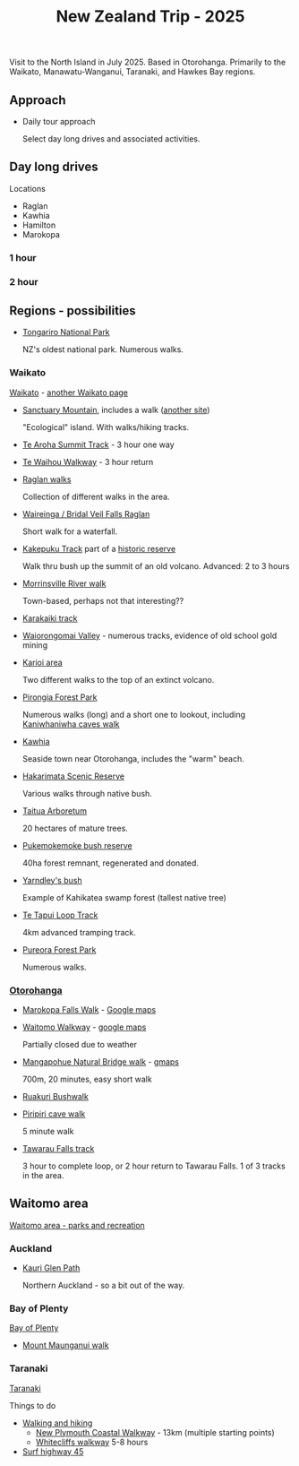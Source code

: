 ﻿---
backlinks:
- title: Travel
  url: /memex/travel/travel.html
tags: travel, new-zealand
title: New Zealand Trip - 2025
type: note
---
Visit to the North Island in July 2025. Based in Otorohanga. Primarily to the Waikato, Manawatu-Wanganui, Taranaki, and Hawkes Bay regions.

## Approach

- Daily tour approach

    Select day long drives and associated activities.


## Day long drives

Locations

- Raglan
- Kawhia
- Hamilton
- Marokopa

### 1 hour


### 2 hour

## Regions - possibilities

- [Tongariro National Park](https://www.doc.govt.nz/parks-and-recreation/places-to-go/central-north-island/places/tongariro-national-park/)

    NZ's oldest national park. Numerous walks.

### Waikato

[Waikato](https://www.newzealand.com/au/waikato/) - [another Waikato page](https://www.waikatonz.com/things-to-do/outdoor-activities/walking-hiking-trails/)

- [Sanctuary Mountain](https://www.newzealand.com/nz/plan/business/sanctuary-mountain-maungatautari/), includes a walk ([another site](https://www.waikatonz.com/walking-and-hiking-trails/sanctuary-mountain-maungatautari/))

    "Ecological" island. With walks/hiking tracks.
- [Te Aroha Summit Track](https://www.newzealand.com/au/feature/te-aroha-mountain-track/) - 3 hour one way
- [Te Waihou Walkway](https://www.newzealand.com/au/feature/te-waihou-walkway/) - 3 hour return

- [Raglan walks](https://www.doc.govt.nz/parks-and-recreation/places-to-go/waikato/places/raglan-area/)

    Collection of different walks in the area.

- [Waireinga / Bridal Veil Falls Raglan](https://www.waikatonz.com/walking-and-hiking-trails/bridal-veil-falls/)

    Short walk for a waterfall.

- [Kakepuku Track](https://www.doc.govt.nz/parks-and-recreation/places-to-go/waikato/places/kakepuku-mountain-historic-reserve/tracks/kakepuku-track/) part of a [historic reserve](https://www.doc.govt.nz/parks-and-recreation/places-to-go/waikato/places/kakepuku-mountain-historic-reserve/)

    Walk thru bush up the summit of an old volcano. Advanced: 2 to 3 hours

- [Morrinsville River walk](https://www.mpdc.govt.nz/our-community/walking-a-cycling-tracks/71-our-community/walking-and-cycling-tracks/481-morrinsville-river-walk)

    Town-based, perhaps not that interesting??

- [Karakaiki track](https://www.doc.govt.nz/parks-and-recreation/places-to-go/waikato/places/karakariki-scenic-reserve/tracks/karakariki-track/)

- [Waiorongomai Valley](https://www.doc.govt.nz/parks-and-recreation/places-to-go/bay-of-plenty/places/kaimai-mamaku-conservation-park/waiorongomai-valley/) - numerous tracks, evidence of old school gold mining

- [Karioi area](https://www.doc.govt.nz/parks-and-recreation/places-to-go/waikato/places/karioi-area/?tab-id=50578)

    Two different walks to the top of an extinct volcano.

- [Pirongia Forest Park](https://www.doc.govt.nz/parks-and-recreation/places-to-go/waikato/places/pirongia-forest-park/?tab-id=50578)

    Numerous walks (long) and a short one to lookout, including [Kaniwhaniwha caves walk](https://www.doc.govt.nz/parks-and-recreation/places-to-go/waikato/places/pirongia-forest-park/things-to-do/kaniwhaniwha-caves/)

- [Kawhia](https://www.otorohanga.co.nz/kawhia/)

    Seaside town near Otorohanga, includes the "warm" beach.

- [Hakarimata Scenic Reserve](https://www.doc.govt.nz/parks-and-recreation/places-to-go/waikato/places/hakarimata-scenic-reserve/?tab-id=50578)

    Various walks through native bush.

- [Taitua Arboretum](https://hamilton.govt.nz/parks-recreation-and-community-spaces/parks/detail/taitua-arboretum/)

    20 hectares of mature trees. 

- [Pukemokemoke bush reserve](https://www.pukemokemoke.nz)

    40ha forest remnant, regenerated and donated.

- [Yarndley's bush](https://www.waipadc.govt.nz/your-waipa/parks-and-reserves/te-awamutu-parks-and-reserves/yarndleys-bush)

    Example of Kahikatea swamp forest (tallest native tree)

- [Te Tapui Loop Track](https://www.doc.govt.nz/parks-and-recreation/places-to-go/waikato/places/te-tapui-scenic-reserve/tracks/te-tapui-loop-track/)

    4km advanced tramping track.

- [Pureora Forest Park](https://www.doc.govt.nz/parks-and-recreation/places-to-go/waikato/places/pureora-forest-park/)

    Numerous walks.

### [Otorohanga](https://en.wikipedia.org/wiki/%C5%8Ctorohanga)

- [Marokopa Falls Walk](https://www.freewalks.nz/marokopa-falls/) - [Google maps](https://www.google.com/maps/place/Marokopa+Falls/@-38.2616231,174.851703,874m/data=!3m2!1e3!4b1!4m6!3m5!1s0x6d134963fecfc7bb:0x6e893d872e92ece9!8m2!3d-38.2616231!4d174.851703!16s%2Fg%2F11bx1qgy9y?entry=ttu&g_ep=EgoyMDI1MDYwNC4wIKXMDSoASAFQAw%3D%3D)
- [Waitomo Walkway](https://www.doc.govt.nz/parks-and-recreation/places-to-go/waikato/places/waitomo-area/tracks/waitomo-walkway/) - [google maps](https://www.google.com/maps/dir/593+Waitomo+Valley+Road,+Otorohanga+3977,+New+Zealand/Waitomo+Walkway,+Waitomo+Caves,+New+Zealand/@-38.2613457,175.0933456,443m/data=!3m1!1e3!4m14!4m13!1m5!1m1!1s0x6d6cc787f0881da9:0x2eeeca80d718d287!2m2!1d175.1426664!2d-38.2128947!1m5!1m1!1s0x6d6cb7772eb03033:0x6c774fb8ebf35ed0!2m2!1d175.0939459!2d-38.2609664!3e0?entry=ttu&g_ep=EgoyMDI1MDYwNC4wIKXMDSoASAFQAw%3D%3D)

    Partially closed due to weather
- [Mangapohue Natural Bridge walk](https://www.doc.govt.nz/parks-and-recreation/places-to-go/waikato/places/waitomo-area/tracks/mangapohue-natural-bridge-walk/) - [gmaps](https://www.google.com/maps/place/Mangapohue+Natural+Bridge+Walk,+Te+Anga+3988,+New+Zealand/@-38.2602523,174.8979843,874m/data=!3m2!1e3!4b1!4m6!3m5!1s0x6d134b085f3c3b4f:0x2702f9d3e0464c3!8m2!3d-38.2602565!4d174.9005646!16s%2Fg%2F11jgc6qs63?entry=ttu&g_ep=EgoyMDI1MDYwNC4wIKXMDSoASAFQAw%3D%3D)

    700m, 20 minutes, easy short walk

- [Ruakuri Bushwalk](https://www.doc.govt.nz/parks-and-recreation/places-to-go/waikato/places/waitomo-area/tracks/ruakuri-walk/)
- [Piripiri cave walk](https://www.doc.govt.nz/parks-and-recreation/places-to-go/waikato/places/waitomo-area/tracks/piripiri-cave-walk/)

    5 minute walk
- [Tawarau Falls track](https://www.doc.govt.nz/parks-and-recreation/places-to-go/waikato/places/tawarau-conservation-area/tracks/tawarau-tramping-tracks/)

    3 hour to complete loop, or 2 hour return to Tawarau Falls. 1 of 3 tracks in the area.


## Waitomo area
[Waitomo area - parks and recreation](https://www.doc.govt.nz/parks-and-recreation/places-to-go/waikato/places/waitomo-area/)

### Auckland

- [Kauri Glen Path](https://www.aucklandcouncil.govt.nz/parks-recreation/get-outdoors/aklpaths/Pages/path-detail.aspx?ItemId=417)

    Northern Auckland - so a bit out of the way.



### Bay of Plenty

[Bay of Plenty](https://www.newzealand.com/au/bay-of-plenty/)

- [Mount Maunganui walk](https://www.bayofplentynz.com/experiences/outdoor-adventures/tracks-and-trails/tracks-and-trails-in-mount-maunganui/mauao-mount-maunganui-summit-walk/)

### Taranaki

[Taranaki](https://en.wikipedia.org/wiki/Taranaki)

Things to do
- [Walking and hiking](https://www.newzealand.com/au/walking-and-hiking-in-taranaki/)
    - [New Plymouth Coastal Walkway](https://www.newzealand.com/au/feature/new-plymouth-coastal-walkway/) - 13km (multiple starting points)
    - [Whitecliffs walkway](https://www.newzealand.com/au/feature/whitecliffs-walkway/) 5-8 hours
- [Surf highway 45](https://www.newzealand.com/int/feature/surf-highway-45/)
